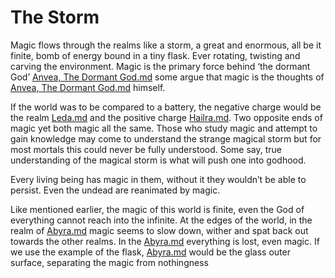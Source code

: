 # The Storm

Magic flows through the realms like a storm, a great and enormous, all be it finite, bomb of energy bound in a tiny flask. Ever rotating, twisting and carving the environment. 
Magic is the primary force behind ‘the dormant God’ [Anvea, The Dormant God.md](../Gods/Wondrous%20Gods/Anvea%2C%20The%20Dormant%20God.md)  some argue that magic is the thoughts of [Anvea, The Dormant God.md](../Gods/Wondrous%20Gods/Anvea%2C%20The%20Dormant%20God.md) himself. 

If the world was to be compared to a battery, the negative charge would be the realm [Leda.md](../Realms/Leda.md) and the positive charge [Hailra.md](../Realms/Hailra.md). Two opposite ends of magic yet both magic all the same.
Those who study magic and attempt to gain knowledge may come to understand the strange magical storm but for most mortals this could never be fully understood.
Some say, true understanding of the magical storm is what will push one into godhood.

Every living being has magic in them, without it they wouldn’t be able to persist. Even the undead are reanimated by magic. 

Like mentioned earlier, the magic of this world is finite, even the God of everything cannot reach into the infinite. At the edges of the world, in the realm of [Abyra.md](../Realms/Abyra.md) magic seems to slow down, wither and spat back out towards the other realms. In the [Abyra.md](../Realms/Abyra.md) everything is lost, even magic. If we use the example of the flask, [Abyra.md](../Realms/Abyra.md) would be the glass outer surface, separating the magic from nothingness